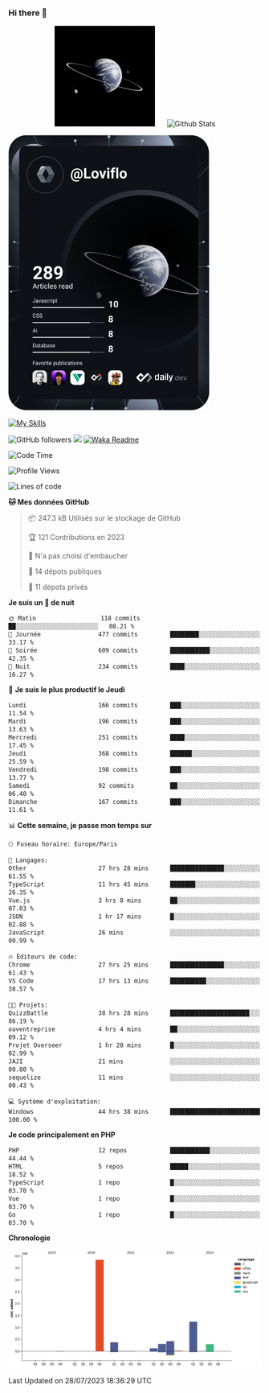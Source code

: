 ### Hi there 👋

<p align="center">
  <img src="https://github.com/Loviflo/Loviflo/blob/main/img/portrait.jpg" alt="Loviflo" height="200" style="margin-right: 20px"/>
  <img src="https://github-readme-stats.vercel.app/api?username=Loviflo&show_icons=true&theme=graywhite" alt="Github Stats" />
</p>

<a href="https://app.daily.dev/loviflo"><img src="https://github.com/loviflo/loviflo/blob/main/devcard.svg" width="400" alt="Loviflo's Dev Card"/></a>


[![My Skills](https://skillicons.dev/icons?i=php,laravel,symfony,mysql,js,ts,html,css,sass,angular,docker,webpack,vscode,figma,git,github,gitlab)](https://skillicons.dev)


![GitHub followers](https://img.shields.io/github/followers/Loviflo?label=Follow&style=social)
![](https://visitor-badge.glitch.me/badge?page_id=Loviflo.Loviflo)
[![Waka Readme](https://github.com/Loviflo/Loviflo/actions/workflows/update-stats.yml/badge.svg)](https://github.com/Loviflo/Loviflo/actions/workflows/update-stats.yml)

<!--START_SECTION:waka-->
![Code Time](http://img.shields.io/badge/Code%20Time-1%2C416%20hrs-blue)

![Profile Views](http://img.shields.io/badge/Vues%20du%20profil-0-blue)

![Lines of code](https://img.shields.io/badge/Depuis%20Hello%20World%2C%20j%27ai%20%C3%A9crit-6.6%20million%20Lignes%20de%20code-blue)

**🐱 Mes données GitHub** 

> 📦 247.3 kB Utilisés sur le stockage de GitHub 
 > 
> 🏆 121 Contributions en 2023
 > 
> 🚫 N'a pas choisi d'embaucher
 > 
> 📜 14 dépots publiques 
 > 
> 🔑 11 dépots privés 
 > 
**Je suis un 🦉 de nuit** 

```text
🌞 Matin                  118 commits         ██░░░░░░░░░░░░░░░░░░░░░░░   08.21 % 
🌆 Journée                477 commits         ████████░░░░░░░░░░░░░░░░░   33.17 % 
🌃 Soirée                 609 commits         ███████████░░░░░░░░░░░░░░   42.35 % 
🌙 Nuit                   234 commits         ████░░░░░░░░░░░░░░░░░░░░░   16.27 % 
```
📅 **Je suis le plus productif le Jeudi** 

```text
Lundi                    166 commits         ███░░░░░░░░░░░░░░░░░░░░░░   11.54 % 
Mardi                    196 commits         ███░░░░░░░░░░░░░░░░░░░░░░   13.63 % 
Mercredi                 251 commits         ████░░░░░░░░░░░░░░░░░░░░░   17.45 % 
Jeudi                    368 commits         ██████░░░░░░░░░░░░░░░░░░░   25.59 % 
Vendredi                 198 commits         ███░░░░░░░░░░░░░░░░░░░░░░   13.77 % 
Samedi                   92 commits          ██░░░░░░░░░░░░░░░░░░░░░░░   06.40 % 
Dimanche                 167 commits         ███░░░░░░░░░░░░░░░░░░░░░░   11.61 % 
```


📊 **Cette semaine, je passe mon temps sur** 

```text
🕑︎ Fuseau horaire: Europe/Paris

💬 Langages: 
Other                    27 hrs 28 mins      ███████████████░░░░░░░░░░   61.55 % 
TypeScript               11 hrs 45 mins      ███████░░░░░░░░░░░░░░░░░░   26.35 % 
Vue.js                   3 hrs 8 mins        ██░░░░░░░░░░░░░░░░░░░░░░░   07.03 % 
JSON                     1 hr 17 mins        █░░░░░░░░░░░░░░░░░░░░░░░░   02.88 % 
JavaScript               26 mins             ░░░░░░░░░░░░░░░░░░░░░░░░░   00.99 % 

🔥 Éditeurs de code: 
Chrome                   27 hrs 25 mins      ███████████████░░░░░░░░░░   61.43 % 
VS Code                  17 hrs 13 mins      ██████████░░░░░░░░░░░░░░░   38.57 % 

🐱‍💻 Projets: 
QuizzBattle              38 hrs 28 mins      ██████████████████████░░░   86.19 % 
oaventreprise            4 hrs 4 mins        ██░░░░░░░░░░░░░░░░░░░░░░░   09.12 % 
Projet Overseer          1 hr 20 mins        █░░░░░░░░░░░░░░░░░░░░░░░░   02.99 % 
JAJI                     21 mins             ░░░░░░░░░░░░░░░░░░░░░░░░░   00.80 % 
sequelize                11 mins             ░░░░░░░░░░░░░░░░░░░░░░░░░   00.43 % 

💻 Système d'exploitation: 
Windows                  44 hrs 38 mins      █████████████████████████   100.00 % 
```

**Je code principalement en PHP** 

```text
PHP                      12 repos            ███████████░░░░░░░░░░░░░░   44.44 % 
HTML                     5 repos             █████░░░░░░░░░░░░░░░░░░░░   18.52 % 
TypeScript               1 repo              █░░░░░░░░░░░░░░░░░░░░░░░░   03.70 % 
Vue                      1 repo              █░░░░░░░░░░░░░░░░░░░░░░░░   03.70 % 
Go                       1 repo              █░░░░░░░░░░░░░░░░░░░░░░░░   03.70 % 
```



**Chronologie**

![Lines of Code chart](https://raw.githubusercontent.com/Loviflo/Loviflo/main/assets/bar_graph.png)


 Last Updated on 28/07/2023 18:36:29 UTC
<!--END_SECTION:waka-->
